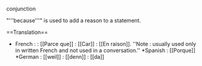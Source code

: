 conjunction

"'''because'''" is used to add a reason to a statement.

==Translation==

* French : 
: [[Parce que]]
: [[Car]]
: [[En raison]]. ''Note : usually used only in written French and not used in a conversation.''
*Spanish
: [[Porque]]
*German
: [[weil]]
: [[denn]]
: [[da]]